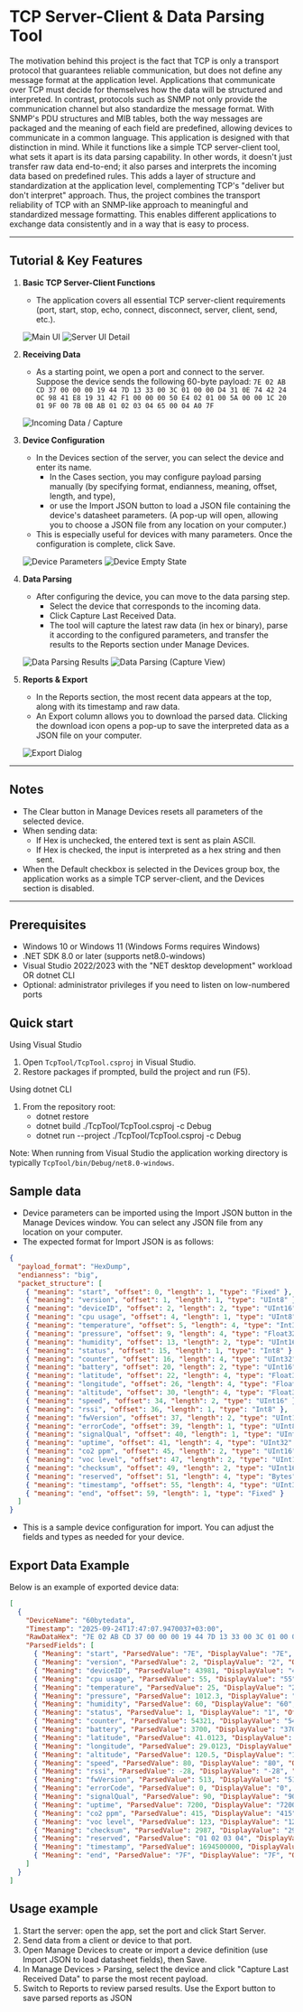 # TCP Server-Client & Data Parsing Tool

The motivation behind this project is the fact that TCP is only a transport protocol that guarantees reliable communication, but does not define any message format at the application level. Applications that communicate over TCP must decide for themselves how the data will be structured and interpreted.
In contrast, protocols such as SNMP not only provide the communication channel but also standardize the message format. With SNMP's PDU structures and MIB tables, both the way messages are packaged and the meaning of each field are predefined, allowing devices to communicate in a common language.
This application is designed with that distinction in mind. While it functions like a simple TCP server-client tool, what sets it apart is its data parsing capability. In other words, it doesn't just transfer raw data end-to-end; it also parses and interprets the incoming data based on predefined rules. This adds a layer of structure and standardization at the application level, complementing TCP's "deliver but don't interpret" approach.
Thus, the project combines the transport reliability of TCP with an SNMP-like approach to meaningful and standardized message formatting. This enables different applications to exchange data consistently and in a way that is easy to process.

________________________________________

## Tutorial & Key Features

1. **Basic TCP Server-Client Functions**
   - The application covers all essential TCP server-client requirements (port, start, stop, echo, connect, disconnect, server, client, send, etc.).

   ![Main UI](./TCPTool/docs/screenshot.png)
   ![Server UI Detail](./TCPTool/docs/screenshot3.png)
   
2. **Receiving Data**
   - As a starting point, we open a port and connect to the server. Suppose the device sends the following 60-byte payload:
     `7E 02 AB CD 37 00 00 00 19 44 7D 13 33 00 3C 01 00 00 D4 31 0E 74 42 24 0C 98 41 E8 19 31 42 F1 00 00 00 50 E4 02 01 00 5A 00 00 1C 20 01 9F 00 7B 0B AB 01 02 03 04 65 00 04 A0 7F`

   ![Incoming Data / Capture](./TCPTool/docs/data_parsing2.png)
   
3. **Device Configuration**
   - In the Devices section of the server, you can select the device and enter its name.
     - In the Cases section, you may configure payload parsing manually (by specifying format, endianness, meaning, offset, length, and type),
     - or use the Import JSON button to load a JSON file containing the device's datasheet parameters. (A pop-up will open, allowing you to choose a JSON file from any location on your computer.)
   - This is especially useful for devices with many parameters. Once the configuration is complete, click Save.

   ![Device Parameters](./TCPTool/docs/device_config1.png)
   ![Device Empty State](./TCPTool/docs/device_config2.png)

4. **Data Parsing**
   - After configuring the device, you can move to the data parsing step.
     - Select the device that corresponds to the incoming data.
     - Click Capture Last Received Data.
     - The tool will capture the latest raw data (in hex or binary), parse it according to the configured parameters, and transfer the results to the Reports section under Manage Devices.

   ![Data Parsing Results](./TCPTool/docs/data_parsing1.png)
   ![Data Parsing (Capture View)](./TCPTool/docs/data_parsing3.png)

5. **Reports & Export**
   - In the Reports section, the most recent data appears at the top, along with its timestamp and raw data.
   - An Export column allows you to download the parsed data. Clicking the download icon opens a pop-up to save the interpreted data as a JSON file on your computer.

   ![Export Dialog](./TCPTool/docs/reports_export1.png)

________________________________________

## Notes
- The Clear button in Manage Devices resets all parameters of the selected device.
- When sending data:
  - If Hex is unchecked, the entered text is sent as plain ASCII.
  - If Hex is checked, the input is interpreted as a hex string and then sent.
- When the Default checkbox is selected in the Devices group box, the application works as a simple TCP server-client, and the Devices section is disabled.

---

## Prerequisites

- Windows 10 or Windows 11 (Windows Forms requires Windows)
- .NET SDK 8.0 or later (supports net8.0-windows)
- Visual Studio 2022/2023 with the "NET desktop development" workload OR dotnet CLI
- Optional: administrator privileges if you need to listen on low-numbered ports

## Quick start

Using Visual Studio
1. Open `TcpTool/TcpTool.csproj` in Visual Studio.
2. Restore packages if prompted, build the project and run (F5).

Using dotnet CLI
1. From the repository root:
   - dotnet restore
   - dotnet build ./TcpTool/TcpTool.csproj -c Debug
   - dotnet run --project ./TcpTool/TcpTool.csproj -c Debug

Note: When running from Visual Studio the application working directory is typically `TcpTool/bin/Debug/net8.0-windows`.

## Sample data

- Device parameters can be imported using the Import JSON button in the Manage Devices window. You can select any JSON file from any location on your computer.
- The expected format for Import JSON is as follows:

```json
{
  "payload_format": "HexDump",
  "endianness": "big",
  "packet_structure": [
    { "meaning": "start", "offset": 0, "length": 1, "type": "Fixed" },
    { "meaning": "version", "offset": 1, "length": 1, "type": "UInt8" },
    { "meaning": "deviceID", "offset": 2, "length": 2, "type": "UInt16" },
    { "meaning": "cpu usage", "offset": 4, "length": 1, "type": "UInt8" },
    { "meaning": "temperature", "offset": 5, "length": 4, "type": "Int32" },
    { "meaning": "pressure", "offset": 9, "length": 4, "type": "Float32" },
    { "meaning": "humidity", "offset": 13, "length": 2, "type": "UInt16" },
    { "meaning": "status", "offset": 15, "length": 1, "type": "Int8" },
    { "meaning": "counter", "offset": 16, "length": 4, "type": "UInt32" },
    { "meaning": "battery", "offset": 20, "length": 2, "type": "UInt16" },
    { "meaning": "latitude", "offset": 22, "length": 4, "type": "Float32" },
    { "meaning": "longitude", "offset": 26, "length": 4, "type": "Float32" },
    { "meaning": "altitude", "offset": 30, "length": 4, "type": "Float32" },
    { "meaning": "speed", "offset": 34, "length": 2, "type": "UInt16" },
    { "meaning": "rssi", "offset": 36, "length": 1, "type": "Int8" },
    { "meaning": "fwVersion", "offset": 37, "length": 2, "type": "UInt16" },
    { "meaning": "errorCode", "offset": 39, "length": 1, "type": "UInt8" },
    { "meaning": "signalQual", "offset": 40, "length": 1, "type": "UInt8" },
    { "meaning": "uptime", "offset": 41, "length": 4, "type": "UInt32" },
    { "meaning": "co2 ppm", "offset": 45, "length": 2, "type": "UInt16" },
    { "meaning": "voc level", "offset": 47, "length": 2, "type": "UInt16" },
    { "meaning": "checksum", "offset": 49, "length": 2, "type": "UInt16" },
    { "meaning": "reserved", "offset": 51, "length": 4, "type": "Bytes" },
    { "meaning": "timestamp", "offset": 55, "length": 4, "type": "UInt32" },
    { "meaning": "end", "offset": 59, "length": 1, "type": "Fixed" }
  ]
}
```

- This is a sample device configuration for import. You can adjust the fields and types as needed for your device.

## Export Data Example

Below is an example of exported device data:

```json
[
  {
    "DeviceName": "60bytedata",
    "Timestamp": "2025-09-24T17:47:07.9470037+03:00",
    "RawDataHex": "7E 02 AB CD 37 00 00 00 19 44 7D 13 33 00 3C 01 00 00 D4 31 0E 74 42 24 0C 98 41 E8 19 31 42 F1 00 00 00 50 E4 02 01 00 5A 00 00 1C 20 01 9F 00 7B 0B AB 01 02 03 04 65 00 04 A0 7F",
    "ParsedFields": [
      { "Meaning": "start", "ParsedValue": "7E", "DisplayValue": "7E", "Offset": 0, "Length": 1, "Type": 8 },
      { "Meaning": "version", "ParsedValue": 2, "DisplayValue": "2", "Offset": 1, "Length": 1, "Type": 0 },
      { "Meaning": "deviceID", "ParsedValue": 43981, "DisplayValue": "43981", "Offset": 2, "Length": 2, "Type": 2 },
      { "Meaning": "cpu usage", "ParsedValue": 55, "DisplayValue": "55", "Offset": 4, "Length": 1, "Type": 0 },
      { "Meaning": "temperature", "ParsedValue": 25, "DisplayValue": "25", "Offset": 5, "Length": 4, "Type": 5 },
      { "Meaning": "pressure", "ParsedValue": 1012.3, "DisplayValue": "1012.299988", "Offset": 9, "Length": 4, "Type": 6 },
      { "Meaning": "humidity", "ParsedValue": 60, "DisplayValue": "60", "Offset": 13, "Length": 2, "Type": 2 },
      { "Meaning": "status", "ParsedValue": 1, "DisplayValue": "1", "Offset": 15, "Length": 1, "Type": 1 },
      { "Meaning": "counter", "ParsedValue": 54321, "DisplayValue": "54321", "Offset": 16, "Length": 4, "Type": 4 },
      { "Meaning": "battery", "ParsedValue": 3700, "DisplayValue": "3700", "Offset": 20, "Length": 2, "Type": 2 },
      { "Meaning": "latitude", "ParsedValue": 41.0123, "DisplayValue": "41.012299", "Offset": 22, "Length": 4, "Type": 6 },
      { "Meaning": "longitude", "ParsedValue": 29.0123, "DisplayValue": "29.012300", "Offset": 26, "Length": 4, "Type": 6 },
      { "Meaning": "altitude", "ParsedValue": 120.5, "DisplayValue": "120.500000", "Offset": 30, "Length": 4, "Type": 6 },
      { "Meaning": "speed", "ParsedValue": 80, "DisplayValue": "80", "Offset": 34, "Length": 2, "Type": 2 },
      { "Meaning": "rssi", "ParsedValue": -28, "DisplayValue": "-28", "Offset": 36, "Length": 1, "Type": 1 },
      { "Meaning": "fwVersion", "ParsedValue": 513, "DisplayValue": "513", "Offset": 37, "Length": 2, "Type": 2 },
      { "Meaning": "errorCode", "ParsedValue": 0, "DisplayValue": "0", "Offset": 39, "Length": 1, "Type": 0 },
      { "Meaning": "signalQual", "ParsedValue": 90, "DisplayValue": "90", "Offset": 40, "Length": 1, "Type": 0 },
      { "Meaning": "uptime", "ParsedValue": 7200, "DisplayValue": "7200", "Offset": 41, "Length": 4, "Type": 4 },
      { "Meaning": "co2 ppm", "ParsedValue": 415, "DisplayValue": "415", "Offset": 45, "Length": 2, "Type": 2 },
      { "Meaning": "voc level", "ParsedValue": 123, "DisplayValue": "123", "Offset": 47, "Length": 2, "Type": 2 },
      { "Meaning": "checksum", "ParsedValue": 2987, "DisplayValue": "2987", "Offset": 49, "Length": 2, "Type": 2 },
      { "Meaning": "reserved", "ParsedValue": "01 02 03 04", "DisplayValue": "01 02 03 04", "Offset": 51, "Length": 4, "Type": 8 },
      { "Meaning": "timestamp", "ParsedValue": 1694500000, "DisplayValue": "1694500000", "Offset": 55, "Length": 4, "Type": 4 },
      { "Meaning": "end", "ParsedValue": "7F", "DisplayValue": "7F", "Offset": 59, "Length": 1, "Type": 8 }
    ]
  }
]
```

## Usage example

1. Start the server: open the app, set the port and click Start Server.
2. Send data from a client or device to that port.
3. Open Manage Devices to create or import a device definition (use Import JSON to load datasheet fields), then Save.
4. In Manage Devices > Parsing, select the device and click "Capture Last Received Data" to parse the most recent payload.
5. Switch to Reports to review parsed results. Use the Export button to save parsed reports as JSON




